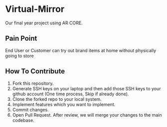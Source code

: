 # Virtual-Mirror
Our final year project using AR CORE.

## Pain Point
End User or Customer can try out brand items at home without physically going to store

## How To Contribute
1. Fork this repository.
2. Generate SSH keys on your laptop and then add those SSH keys to your github account (One time process, Skip if already done).
3. Clone the forked repo to your local system.
4. Implement features which you want to implement.
5. Commit changes.
6. Open Pull Request. After review, we will merge your changes to the main codebase.
